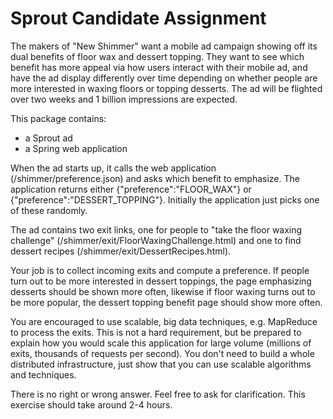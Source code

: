 Sprout Candidate Assignment
===========================

The makers of "New Shimmer" want a mobile ad campaign showing off its dual benefits of floor wax and
dessert topping.  They want to see which benefit has more appeal via how users interact with their mobile ad, and
have the ad display differently over time depending on whether people are more interested in waxing floors or topping
desserts.  The ad will be flighted over two weeks and 1 billion impressions are expected.

This package contains:

 * a Sprout ad
 * a Spring web application

When the ad starts up, it calls the web application (/shimmer/preference.json) and asks which benefit to emphasize.
The application returns either {"preference":"FLOOR_WAX"} or {"preference":"DESSERT_TOPPING"}.  Initially the application
just picks one of these randomly.

The ad contains two exit links, one for people to "take the floor waxing challenge"
(/shimmer/exit/FloorWaxingChallenge.html) and one to find dessert recipes (/shimmer/exit/DessertRecipes.html).

Your job is to collect incoming exits and compute a preference.  If people turn out to be more interested in dessert
toppings, the page emphasizing desserts should be shown more often, likewise if floor waxing turns out to be more
popular, the dessert topping benefit page should show more often.

You are encouraged to use scalable, big data techniques, e.g. MapReduce to process the exits.  This is not a hard
requirement, but be prepared to explain how you would scale this application for large volume (millions of exits,
thousands of requests per second).  You don't need to build a whole distributed infrastructure, just show that you can
use scalable algorithms and techniques.

There is no right or wrong answer.  Feel free to ask for clarification.  This exercise should take around 2-4 hours.
